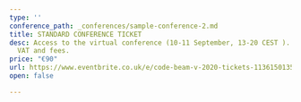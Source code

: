 ```yaml
---
type: ''
conference_path: _conferences/sample-conference-2.md
title: STANDARD CONFERENCE TICKET
desc: Access to the virtual conference (10-11 September, 13-20 CEST ). Price excludes
  VAT and fees.
price: "€90"
url: https://www.eventbrite.co.uk/e/code-beam-v-2020-tickets-113615013564
open: false

---
```


